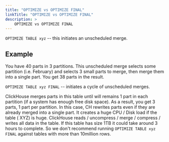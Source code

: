 ```yaml
---
title: "OPTIMIZE vs OPTIMIZE FINAL"
linkTitle: "OPTIMIZE vs OPTIMIZE FINAL"
description: >
    OPTIMIZE vs OPTIMIZE FINAL
---
```

`OPTIMIZE TABLE xyz` -- this initiates an unscheduled merge.

## Example

You have 40 parts in 3 partitions. This unscheduled merge selects some partition (i.e. February) and selects 3 small parts to merge, then merge them into a single part. You get 38 parts in the result.

`OPTIMIZE TABLE xyz FINAL` -- initiates a cycle of unscheduled merges.

ClickHouse merges parts in this table until will remains 1 part in each partition (if a system has enough free disk space). As a result, you get 3 parts, 1 part per partition. In this case, CH rewrites parts even if they are already merged into a single part. It creates a huge CPU / Disk load if the table ( XYZ) is huge. ClickHouse reads / uncompress / merge / compress / writes all data in the table.
If this table has size 1TB it could take around 3 hours to complete.
So we don't recommend running `OPTIMIZE TABLE xyz FINAL` against tables with more than 10million rows.
